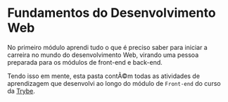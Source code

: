 # Fundamentos do Desenvolvimento Web

No primeiro módulo aprendi tudo o que é preciso saber para iniciar a carreira no mundo do desenvolvimento Web, virando uma pessoa preparada para os módulos de front-end e back-end.

Tendo isso em mente, esta pasta contÃ©m todas as atividades de aprendizagem que desenvolvi ao longo do módulo de `Front-end` do curso da [Trybe](https://www.betrybe.com/).
